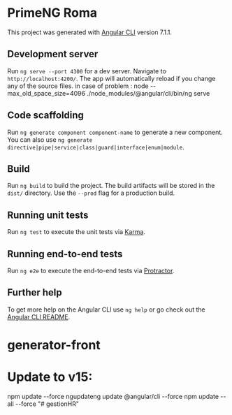 # PrimeNG Roma

This project was generated with [Angular CLI](https://github.com/angular/angular-cli) version 7.1.1.

## Development server

Run `ng serve --port 4300` for a dev server. Navigate to `http://localhost:4200/`. The app will automatically reload if you change any of the source files.
in case of problem : node --max_old_space_size=4096 ./node_modules/@angular/cli/bin/ng serve


## Code scaffolding

Run `ng generate component component-name` to generate a new component. You can also use `ng generate directive|pipe|service|class|guard|interface|enum|module`.

## Build

Run `ng build` to build the project. The build artifacts will be stored in the `dist/` directory. Use the `--prod` flag for a production build.

## Running unit tests

Run `ng test` to execute the unit tests via [Karma](https://karma-runner.github.io).

## Running end-to-end tests

Run `ng e2e` to execute the end-to-end tests via [Protractor](http://www.protractortest.org/).

## Further help

To get more help on the Angular CLI use `ng help` or go check out the [Angular CLI README](https://github.com/angular/angular-cli/blob/master/README.md).
# generator-front

# Update to v15:
npm update --force
ngupdateng update @angular/cli --force
npm update --all --force
"# gestionHR" 
